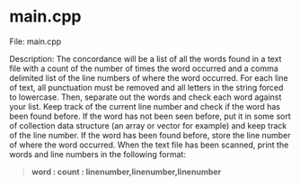 # main.cpp

File: main.cpp

Description: The concordance will be a list of all the words found in a text file with a count of the number of times the word occurred and a comma delimited list of the line numbers of where  the word occurred.  For each line of text, all punctuation must be removed and all letters in the string forced to lowercase.  Then, separate out the words and check each word against your list.   Keep track of the current line number and check if the word has been found before.  If the word has not been seen before, put it in some sort of collection data structure (an array or vector for example) and keep track of the line number.  If the word has been found before, store the line number of where the word occurred.  When the text file has been scanned, print the words and line numbers in the following format:
>**word : count : linenumber,linenumber,linenumber**